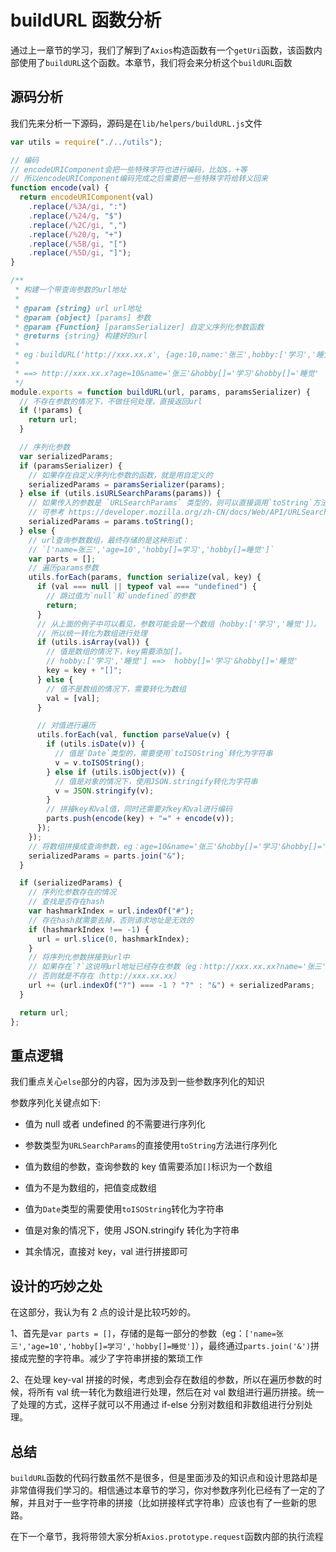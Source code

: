 # buildURL 函数分析

通过上一章节的学习，我们了解到了`Axios`构造函数有一个`getUri`函数，该函数内部使用了`buildURL`这个函数。本章节，我们将会来分析这个`buildURL`函数

## 源码分析

我们先来分析一下源码，源码是在`lib/helpers/buildURL.js`文件

```javascript
var utils = require("./../utils");

// 编码
// encodeURIComponent会把一些特殊字符也进行编码，比如$，+等
// 所以encodeURIComponent编码完成之后需要把一些特殊字符给转义回来
function encode(val) {
  return encodeURIComponent(val)
    .replace(/%3A/gi, ":")
    .replace(/%24/g, "$")
    .replace(/%2C/gi, ",")
    .replace(/%20/g, "+")
    .replace(/%5B/gi, "[")
    .replace(/%5D/gi, "]");
}

/**
 * 构建一个带查询参数的url地址
 *
 * @param {string} url url地址
 * @param {object} [params] 参数
 * @param {Function} [paramsSerializer] 自定义序列化参数函数
 * @returns {string} 构建好的url
 *
 * eg：buildURL('http://xxx.xx.x', {age:10,name:'张三',hobby:['学习','睡觉']})
 *
 * ==> http://xxx.xx.x?age=10&name='张三'&hobby[]='学习'&hobby[]='睡觉'
 */
module.exports = function buildURL(url, params, paramsSerializer) {
  // 不存在参数的情况下，不做任何处理，直接返回url
  if (!params) {
    return url;
  }

  // 序列化参数
  var serializedParams;
  if (paramsSerializer) {
    // 如果存在自定义序列化参数的函数，就是用自定义的
    serializedParams = paramsSerializer(params);
  } else if (utils.isURLSearchParams(params)) {
    // 如果传入的参数是 `URLSearchParams` 类型的，则可以直接调用`toString`方法进行序列化
    // 可参考 https://developer.mozilla.org/zh-CN/docs/Web/API/URLSearchParams
    serializedParams = params.toString();
  } else {
    // url查询参数数组，最终存储的是这种形式：
    // `['name=张三','age=10','hobby[]=学习','hobby[]=睡觉']`
    var parts = [];
    // 遍历params参数
    utils.forEach(params, function serialize(val, key) {
      if (val === null || typeof val === "undefined") {
        // 跳过值为`null`和`undefined`的参数
        return;
      }
      // 从上面的例子中可以看见，参数可能会是一个数组（hobby:['学习','睡觉']）。
      // 所以统一转化为数组进行处理
      if (utils.isArray(val)) {
        // 值是数组的情况下，key需要添加[]。
        // hobby:['学习','睡觉'] ==>  hobby[]='学习'&hobby[]='睡觉'
        key = key + "[]";
      } else {
        // 值不是数组的情况下，需要转化为数组
        val = [val];
      }

      // 对值进行遍历
      utils.forEach(val, function parseValue(v) {
        if (utils.isDate(v)) {
          // 值是`Date`类型的，需要使用`toISOString`转化为字符串
          v = v.toISOString();
        } else if (utils.isObject(v)) {
          // 值是对象的情况下，使用JSON.stringify转化为字符串
          v = JSON.stringify(v);
        }
        // 拼接key和val值，同时还需要对key和val进行编码
        parts.push(encode(key) + "=" + encode(v));
      });
    });
    // 将数组拼接成查询参数，eg：age=10&name='张三'&hobby[]='学习'&hobby[]='睡觉'
    serializedParams = parts.join("&");
  }

  if (serializedParams) {
    // 序列化参数存在的情况
    // 查找是否存在hash
    var hashmarkIndex = url.indexOf("#");
    // 存在hash就需要去掉，否则请求地址是无效的
    if (hashmarkIndex !== -1) {
      url = url.slice(0, hashmarkIndex);
    }
    // 将序列化参数拼接到url中
    // 如果存在`?`这说明url地址已经存在参数（eg：http://xxx.xx.xx?name='张三'），
    // 否则就是不存在（http://xxx.xx.xx）
    url += (url.indexOf("?") === -1 ? "?" : "&") + serializedParams;
  }

  return url;
};
```

## 重点逻辑

我们重点关心`else`部分的内容，因为涉及到一些参数序列化的知识

参数序列化关键点如下:

- 值为 null 或者 undefined 的不需要进行序列化

- 参数类型为`URLSearchParams`的直接使用`toString`方法进行序列化

- 值为数组的参数，查询参数的 key 值需要添加`[]`标识为一个数组

- 值为不是为数组的，把值变成数组

- 值为`Date`类型的需要使用`toISOString`转化为字符串

- 值是对象的情况下，使用 JSON.stringify 转化为字符串

- 其余情况，直接对 key，val 进行拼接即可

## 设计的巧妙之处

在这部分，我认为有 2 点的设计是比较巧妙的。

1、首先是`var parts = []`，存储的是每一部分的参数（eg：`['name=张三','age=10','hobby[]=学习','hobby[]=睡觉']`），最终通过`parts.join('&')`拼接成完整的字符串。减少了字符串拼接的繁琐工作

2、在处理 key-val 拼接的时候，考虑到会存在数组的参数，所以在遍历参数的时候，将所有 val 统一转化为数组进行处理，然后在对 val 数组进行遍历拼接。统一了处理的方式，这样子就可以不用通过 if-else 分别对数组和非数组进行分别处理。

## 总结

`buildURL`函数的代码行数虽然不是很多，但是里面涉及的知识点和设计思路却是非常值得我们学习的。相信通过本章节的学习，你对参数序列化已经有了一定的了解，并且对于一些字符串的拼接（比如拼接样式字符串）应该也有了一些新的思路。

在下一个章节，我将带领大家分析`Axios.prototype.request`函数内部的执行流程
